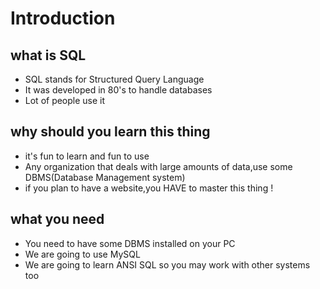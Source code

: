 # Introduction

## what is SQL

* SQL stands for Structured Query Language
* It was developed in 80's to handle databases
* Lot of people use it

## why should you learn this thing

* it's fun to learn and fun to use
* Any organization that deals with large amounts of data,use some DBMS(Database Management system)
* if you plan to have a website,you HAVE to master this thing !

##  what you need

* You need to have some DBMS installed on your PC
* We are going to use MySQL
* We are going to learn ANSI SQL so you may work with other systems  too